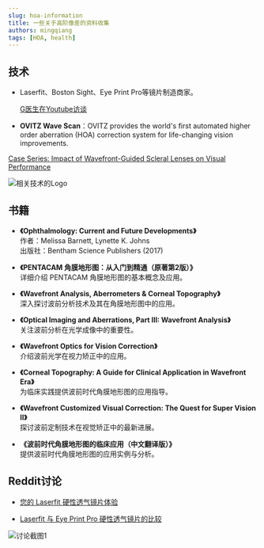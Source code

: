 ```yaml
---
slug: hoa-information
title: 一些关于高阶像差的资料收集
authors: mingqiang
tags: [HOA, health]
---
```


## 技术

- Laserfit、Boston Sight、Eye Print Pro等镜片制造商家。
  
  [G医生在Youtube访谈](https://www.youtube.com/watch?v=STzjBPlbvps&t=494s&ab_channel=TooPoshPodcast)

- **OVITZ Wave Scan**：OVITZ provides the world's first automated higher order aberration (HOA) correction system for life-changing vision improvements. 

 [Case Series: Impact of Wavefront-Guided Scleral Lenses on Visual Performance](https://picgo-1257118722.cos.ap-beijing.myqcloud.com/HOA_CaseSeries_2020-20241118095502-qo7kb55.pdf)

![相关技术的Logo](https://picgo-1257118722.cos.ap-beijing.myqcloud.com/HOA_Techs.png)

## 书籍

- **《Ophthalmology: Current and Future Developments》**  
   作者：Melissa Barnett, Lynette K. Johns  
   出版社：Bentham Science Publishers (2017)  


- **《PENTACAM 角膜地形图：从入门到精通（原著第2版）》**  
   详细介绍 PENTACAM 角膜地形图的基本概念及应用。

- **《Wavefront Analysis, Aberrometers & Corneal Topography》**  
   深入探讨波前分析技术及其在角膜地形图中的应用。

- **《Optical Imaging and Aberrations, Part III: Wavefront Analysis》**  
   关注波前分析在光学成像中的重要性。

- **《Wavefront Optics for Vision Correction》**  
   介绍波前光学在视力矫正中的应用。

- **《Corneal Topography: A Guide for Clinical Application in Wavefront Era》**  
   为临床实践提供波前时代角膜地形图的应用指导。

- **《Wavefront Customized Visual Correction: The Quest for Super Vision II》**  
   探讨波前定制技术在视觉矫正中的最新进展。

- **《波前时代角膜地形图的临床应用（中文翻译版）》**  
   提供波前时代角膜地形图的应用实例与分析。

## Reddit讨论

- [您的 Laserfit 硬性透气镜片体验](https://www.reddit.com/r/Keratoconus/comments/15yxfq6/your_laserfit_scleral_lens_experience/)

- [Laserfit 与 Eye Print Pro 硬性透气镜片的比较](https://www.reddit.com/r/Keratoconus/comments/1350n0d/laserfit_vs_eyeprintpro_sclerals/)

![讨论截图1](https://picgo-1257118722.cos.ap-beijing.myqcloud.com/reddit-comments.png)